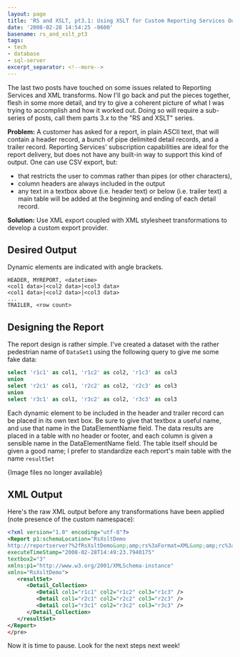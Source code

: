 ```yaml
---
layout: page
title: 'RS and XSLT, pt3.1: Using XSLT for Custom Reporting Services Output'
date: '2008-02-28 14:54:25 -0600'
basename: rs_and_xslt_pt3
tags:
- tech
- database
- sql-server
excerpt_separator: <!--more-->
---
```


The last two posts have touched on some issues related to Reporting Services and
XML transforms. Now I'll go back and put the pieces together, flesh in some more
detail, and try to give a coherent picture of what I was trying to accomplish
and how it worked out. Doing so will require a sub-series of posts, call them
parts 3._x_ to the "RS and XSLT" series.

**Problem:** A customer has asked for a report, in plain ASCII text, that will
contain a header record, a bunch of pipe delimited detail records, and a trailer
record. Reporting Services' subscription capabilities are ideal for the report
delivery, but does not have any built-in way to support this kind of output. One
can use CSV export, but:

<!--more-->

<ul>
<li>that restricts the user to commas rather than pipes (or other characters),</li>
<li>column headers are always included in the output</li>
<li>any text in a textbox above (i.e. header text) or below (i.e. trailer text) a main table will be added at the beginning and ending of each detail record.</li>
</ul>

**Solution:** Use XML export coupled with XML stylesheet transformations to
develop a custom export provider.

## Desired Output

Dynamic elements are indicated with angle brackets.

```none
HEADER, MYREPORT, <datetime>
<col1 data>|<col2 data>|<col3 data>
<col1 data>|<col2 data>|<col3 data>
...
TRAILER, <row count>
```

## Designing the Report

The report design is rather simple. I've created a dataset with the rather
pedestrian name of `DataSet1` using the following query to give me some fake
data:

```sql
select 'r1c1' as col1, 'r1c2' as col2, 'r1c3' as col3
union
select 'r2c1' as col1, 'r2c2' as col2, 'r2c3' as col3
union
select 'r3c1' as col1, 'r3c2' as col2, 'r3c3' as col3
```

Each dynamic element to be included in the  header and trailer record can be
placed in its own text box. Be sure to give that textbox a useful name, and use
that name in the DataElementName field. The data results are placed in a table
with no header or footer, and each column is given a sensible name in the
DataElementName field. The table itself should be given a good name; I prefer to
standardize each report's main table with the name `resultSet`

<p class="center">{Image files no longer available}</p>
<!--
<span class="mt-enclosure mt-enclosure-image"><img alt="report designer.jpg" src="http://www.safnet.com/writing/tech/report%20designer.jpg" width="408" height="135" /></span>
Report Design
-->
<!--
<span class="mt-enclosure mt-enclosure-image"><img alt="textbox properties.jpg" src="http://www.safnet.com/writing/tech/textbox%20properties.jpg" width="287" height="152" /></span>
Partial view of the properties for the "Now" textbox
-->
<!--
<span class="mt-enclosure mt-enclosure-image"><img alt="column properties.jpg" src="http://www.safnet.com/writing/tech/column%20properties.jpg" width="290" height="153" /></span>
Partial view of the properties for the first column in the resultSet table.
-->

## XML Output

Here's the raw XML output before any transformations have been applied (note presence of the custom namespace):

```xml
<?xml version="1.0" encoding="utf-8"?>
<Report p1:schemaLocation="RsXsltDemo
http://reportserver?%2fRsXsltDemo&amp;amp;rs%3aFormat=XML&amp;amp;rc%3aSchema=True" Name="RsXsltDemo"
executeTimeStamp="2008-02-28T14:49:23.7940175"
textbox2="3"
xmlns:p1="http://www.w3.org/2001/XMLSchema-instance"
xmlns="RsXsltDemo">
   <resultSet>
      <Detail_Collection>
         <Detail col1="r1c1" col2="r1c2" col3="r1c3" />
         <Detail col1="r2c1" col2="r2c2" col3="r2c3" />
         <Detail col1="r3c1" col2="r3c2" col3="r3c3" />
      </Detail_Collection>
   </resultSet>
</Report>
</pre>
```

Now it is time to pause. Look for the next steps next week!
